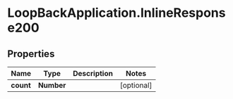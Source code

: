 # LoopBackApplication.InlineResponse200

## Properties

Name | Type | Description | Notes
------------ | ------------- | ------------- | -------------
**count** | **Number** |  | [optional] 


